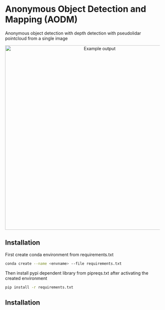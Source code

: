 # Anonymous Object Detection and Mapping (AODM)

Anonymous object detection with depth detection with pseudolidar pointcloud from a single image

<p align="center">
  <img src="assets/output.gif" alt="Example output" width="600" />
</p>



## Installation
First create conda environment from requirements.txt

```bash
conda create --name <envname> --file requirements.txt
```

Then install pypi dependent library from pipreqs.txt after activating the created environment

```bash
pip install -r requirements.txt
```

## Installation

